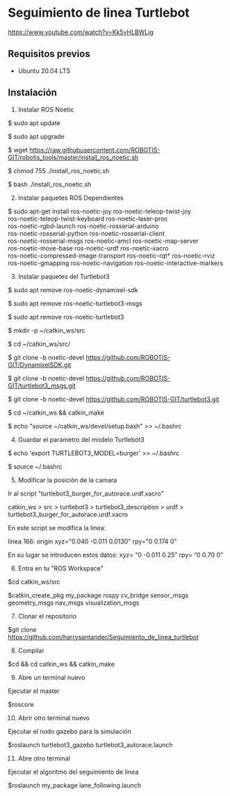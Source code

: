 # Seguimiento de linea Turtlebot

https://www.youtube.com/watch?v=Kk5vHLBWLjg

## Requisitos previos
- Ubuntu 20.04 LTS

## Instalación
1. Instalar ROS Noetic

$ sudo apt update

$ sudo apt upgrade

$ wget https://raw.githubusercontent.com/ROBOTIS-GIT/robotis_tools/master/install_ros_noetic.sh

$ chmod 755 ./install_ros_noetic.sh 

$ bash ./install_ros_noetic.sh


2. Instalar paquetes ROS Dependientes

$ sudo apt-get install ros-noetic-joy ros-noetic-teleop-twist-joy \
  ros-noetic-teleop-twist-keyboard ros-noetic-laser-proc \
  ros-noetic-rgbd-launch ros-noetic-rosserial-arduino \
  ros-noetic-rosserial-python ros-noetic-rosserial-client \
  ros-noetic-rosserial-msgs ros-noetic-amcl ros-noetic-map-server \
  ros-noetic-move-base ros-noetic-urdf ros-noetic-xacro \
  ros-noetic-compressed-image-transport ros-noetic-rqt* ros-noetic-rviz \
  ros-noetic-gmapping ros-noetic-navigation ros-noetic-interactive-markers


3. Instalar paquetes del Turtlebot3

$ sudo apt remove ros-noetic-dynamixel-sdk

$ sudo apt remove ros-noetic-turtlebot3-msgs

$ sudo apt remove ros-noetic-turtlebot3

$ mkdir -p ~/catkin_ws/src

$ cd ~/catkin_ws/src/

$ git clone -b noetic-devel https://github.com/ROBOTIS-GIT/DynamixelSDK.git

$ git clone -b noetic-devel https://github.com/ROBOTIS-GIT/turtlebot3_msgs.git

$ git clone -b noetic-devel https://github.com/ROBOTIS-GIT/turtlebot3.git

$ cd ~/catkin_ws && catkin_make

$ echo "source ~/catkin_ws/devel/setup.bash" >> ~/.bashrc


4. Guardar el parametro del modelo Turtlebot3

$ echo 'export TURTLEBOT3_MODEL=burger' >> ~/.bashrc

$ source ~/.bashrc


5. Modificar la posición de la camara

Ir al script "turtlebot3_burger_for_autorace.urdf.xacro"

catkin_ws > src > turtlebot3 > turtlebot3_description > urdf > turtlebot3_burger_for_autorace.urdf.xacro

En este script se modifica la linea:

linea 166: origin xyz="0.040 -0.011 0.0130" rpy="0 0.174 0"

En su lugar se introducen estos datos: xyz= “0 -0.011 0.25” rpy= “0 0.70 0”


6. Entra en tu "ROS Workspace"

$cd catkin_ws/src

$catkin_create_pkg my_package rospy cv_bridge sensor_msgs geometry_msgs nav_msgs visualization_msgs


7. Clonar el repositorio

$git clone https://github.com/harrysantander/Seguimiento_de_linea_turtlebot


8. Compilar
   
$cd && cd catkin_ws && catkin_make

9. Abre un terminal nuevo

Ejecutar el master

$roscore

10. Abrir otro terminal nuevo

Ejecutar el nodo gazebo para la simulación

$roslaunch turtlebot3_gazebo turtlebot3_autorace.launch

11. Abre otro terminal

Ejecutar el algoritmo del seguimiento de linea

$roslaunch my_package lane_following.launch


